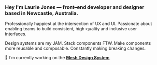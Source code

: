 ### Hey I'm **Laurie Jones** &mdash; front&ndash;end developer and designer based in Newcastle, Australia.

Professionally happiest at the intersection of UX and UI. Passionate about enabling teams to build consistent, high-quality and inclusive user interfaces.

Design systems are my JAM. Stack components FTW. Make components more reusable and composable. Constantly making breaking changes.

🔭 I’m currently working on the [**Mesh Design System**](https://www.meshdesignsystem.com/)

<!--
**lauriejones/lauriejones** is a ✨ _special_ ✨ repository because its `README.md` (this file) appears on your GitHub profile.

Here are some ideas to get you started:

- 🔭 I’m currently working on ...
- 🌱 I’m currently learning ...
- 👯 I’m looking to collaborate on ...
- 🤔 I’m looking for help with ...
- 💬 Ask me about ...
- 📫 How to reach me: ...
- 😄 Pronouns: ...
- ⚡ Fun fact: ...
-->
